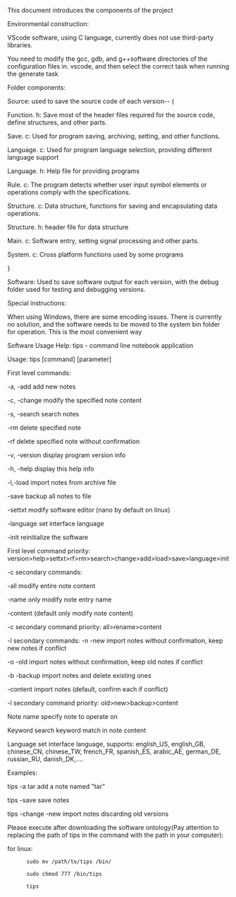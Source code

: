 This document introduces the components of the project

Environmental construction:

VScode software, using C language, currently does not use third-party libraries.

You need to modify the gcc, gdb, and g++software directories of the configuration files in. vscode, and then select the correct task when running the generate task

Folder components:

Source: used to save the source code of each version-- {

Function. h: Save most of the header files required for the source code, define structures, and other parts.

Save. c: Used for program saving, archiving, setting, and other functions.

Language. c: Used for program language selection, providing different language support

Language. h: Help file for providing programs

Rule. c: The program detects whether user input symbol elements or operations comply with the specifications.

Structure. c: Data structure, functions for saving and encapsulating data operations.

Structure. h: header file for data structure

Main. c: Software entry, setting signal processing and other parts.

System. c: Cross platform functions used by some programs

}


Software: Used to save software output for each version, with the debug folder used for testing and debugging versions.

Special instructions:

When using Windows, there are some encoding issues. There is currently no solution, and the software needs to be moved to the system bin folder for operation. This is the most convenient way

Software Usage Help: 
 tips - command line notebook application

Usage:
 tips [command] [parameter]

First level commands:

-a, -add <note name> add new notes

-c, -change <note name> modify the specified note content

-s, -search <keyword> search notes

-rm delete specified note

-rf delete specified note without confirmation

-v, -version display program version info

-h, -help display this help info

-l,-load import notes from archive file

-save backup all notes to file

-settxt modify software editor (nano by default on linux)

-language <language> set interface language

-init reinitialize the software

First level command priority: version>help>settxt>rf>rm>search>change>add>load>save>language>init


-c secondary commands:

-all modify entire note content

-name only modify note entry name

-content (default only modify note content)

-c secondary command priority: all>rename>content



-l secondary commands:
-n -new import notes without confirmation, keep new notes if conflict

-o -old import notes without confirmation, keep old notes if conflict

-b -backup import notes and delete existing ones

-content import notes (default, confirm each if conflict)

-l secondary command priority: old>new>backup>content

Note name specify note to operate on

Keyword search keyword match in note content

Language set interface language, supports: english_US, english_GB, chinese_CN, chinese_TW, french_FR, spanish_ES, arabic_AE, german_DE, russian_RU, danish_DK,....

Examples:

 tips -a tar add a note named "tar"

 tips -save save notes

 tips -change -new import notes discarding old versions

Please execute after downloading the software ontology(Pay attention to replacing the path of tips in the command with the path in your computer):

for linux:

```
      sudo mv /path/to/tips /bin/

      sudo chmod 777 /bin/tips

      tips
```